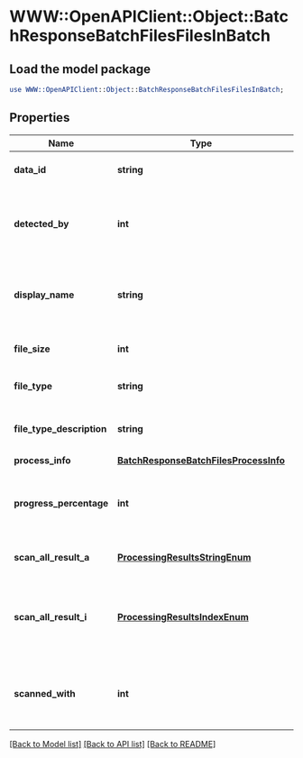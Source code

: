 # WWW::OpenAPIClient::Object::BatchResponseBatchFilesFilesInBatch

## Load the model package
```perl
use WWW::OpenAPIClient::Object::BatchResponseBatchFilesFilesInBatch;
```

## Properties
Name | Type | Description | Notes
------------ | ------------- | ------------- | -------------
**data_id** | **string** | Unique identifer for the file. | [optional] 
**detected_by** | **int** | Total number of engines that detected this file. | [optional] 
**display_name** | **string** | The filename reported via &#x60;filename&#x60; header. | [optional] 
**file_size** | **int** | Total file size in bytes. | [optional] 
**file_type** | **string** | The filetype using mimetype. | [optional] 
**file_type_description** | **string** | The filetype in human readable format. | [optional] 
**process_info** | [**BatchResponseBatchFilesProcessInfo**](BatchResponseBatchFilesProcessInfo.md) |  | [optional] 
**progress_percentage** | **int** | Track analysis progress until reaches 100. | [optional] 
**scan_all_result_a** | [**ProcessingResultsStringEnum**](ProcessingResultsStringEnum.md) | The overall scan result as string | [optional] 
**scan_all_result_i** | [**ProcessingResultsIndexEnum**](ProcessingResultsIndexEnum.md) | The overall scan result as index in the Processing Results table. | [optional] 
**scanned_with** | **int** | The total number of engines used to analyze this file. | [optional] 

[[Back to Model list]](../README.md#documentation-for-models) [[Back to API list]](../README.md#documentation-for-api-endpoints) [[Back to README]](../README.md)


